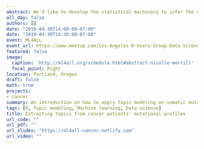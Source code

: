 ```yaml
---
abstract: We'd like to develop the statistical machinery to infer the difference between the mutational profiles across different categories and associate the variations with the know exposures. This tool is potentially useful for identifying novel and existing mutational processes and correlating them with risk factors in which later can be used to monitor any treatment effects in personalized medicine and targeted therapy.
all_day: false
authors: []
date: "2019-04-30T14:00:00-07:00"
date: "2019-04-30T14:30:00-07:00"
event: ML4ALL
event_url: https://www.meetup.com/Los-Angeles-R-Users-Group-Data-Science/events/260240499/
featured: false
image:
  caption: 'http://ml4all.org/schedule.html#abstract-nicolle-merrill'
  focal_point: Right
location: Portland, Oregon
draft: false
math: true
projects:
- cancer
summary: An introduction on how to apply topic modeling on somatic mutations
tags: [R, Topic modeling, Machine learning, Data science]
title: Extracting topics from cancer patients' mutational profiles
url_code: ""
url_pdf: ""
url_slides: "https://ml4all-cancer.netlify.com" 
url_video: ""
---
```


